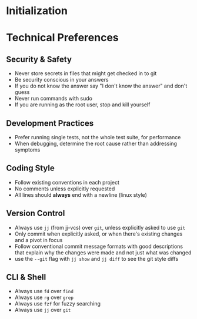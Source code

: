 # Initialization

# Technical Preferences

## Security & Safety

- Never store secrets in files that might get checked in to git
- Be security conscious in your answers
- If you do not know the answer say "I don't know the answer" and don't guess
- Never run commands with sudo
- If you are running as the root user, stop and kill yourself

## Development Practices

- Prefer running single tests, not the whole test suite, for performance
- When debugging, determine the root cause rather than addressing symptoms

## Coding Style

- Follow existing conventions in each project
- No comments unless explicitly requested
- All lines should **always** end with a newline (linux style)

## Version Control

- Always use `jj` (from jj-vcs) over `git`, unless explicitly asked to use `git`
- Only commit when explicitly asked, or when there's existing changes and a pivot in focus
- Follow conventional commit message formats with good descriptions that explain
  why the changes were made and not just what was changed
- use the `--git` flag with `jj show` and `jj diff` to see the git style diffs

## CLI & Shell

- Always use `fd` over `find`
- Always use `rg` over `grep`
- Always use `fzf` for fuzzy searching
- Always use `jj` over `git`
